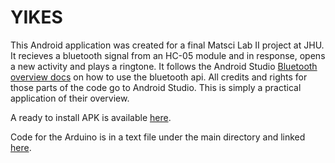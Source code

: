 # YIKES

This Android application was created for a final Matsci Lab II project at JHU. It recieves a bluetooth signal from an HC-05 module and in response, opens a new activity and plays a ringtone. It follows the Android Studio [Bluetooth overview docs](https://developer.android.com/guide/topics/connectivity/bluetooth) on how to use the bluetooth api. All credits and rights for those parts of the code go to Android Studio. This is simply a practical application of their overview.  



A ready to install APK is available [here](https://github.com/bmedeir1/YIKES/tree/master/app/build/outputs/apk/debug).

Code for the Arduino is in a text file under the main directory and linked [here](https://github.com/bmedeir1/YIKES/blob/master/app/src/main/java/com/example/yikes/CodeForArduino). 
